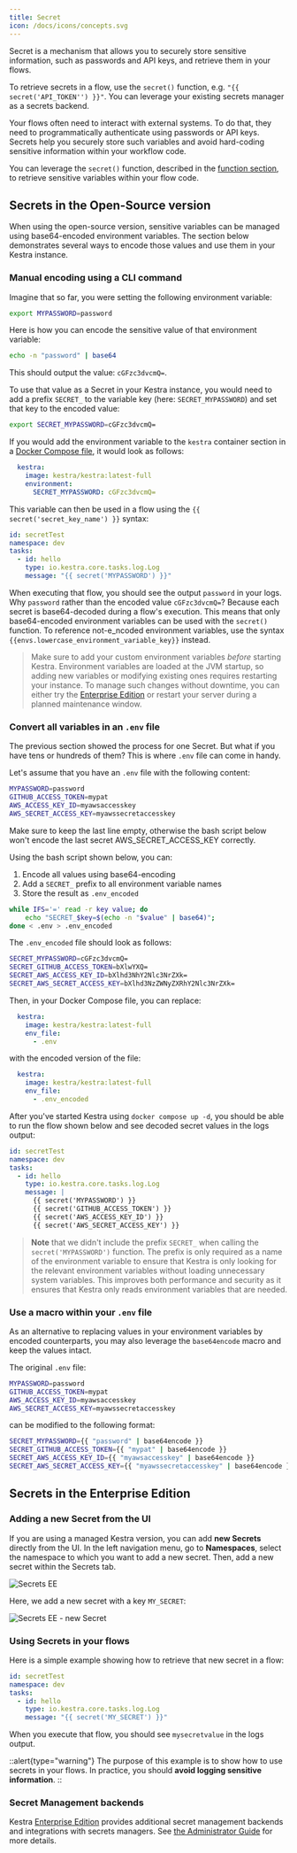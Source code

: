 ```yaml
---
title: Secret
icon: /docs/icons/concepts.svg
---
```


Secret is a mechanism that allows you to securely store sensitive information, such as passwords and API keys, and retrieve them in your flows.

To retrieve secrets in a flow, use the `secret()` function, e.g. `"{{ secret('API_TOKEN'') }}"`. You can leverage your existing secrets manager as a secrets backend.

Your flows often need to interact with external systems. To do that, they need to programmatically authenticate using passwords or API keys.  Secrets help you securely store such variables and avoid hard-coding sensitive information within your workflow code.

You can leverage the `secret()` function, described in the [function section](./expression/04.function/secret.md), to retrieve sensitive variables within your flow code.


## Secrets in the Open-Source version

When using the open-source version, sensitive variables can be managed using base64-encoded environment variables. The section below demonstrates several ways to encode those values and use them in your Kestra instance.

### Manual encoding using a CLI command

Imagine that so far, you were setting the following environment variable:

```bash
export MYPASSWORD=password
```

Here is how you can encode the sensitive value of that environment variable:

```bash
echo -n "password" | base64
```

This should output the value: `cGFzc3dvcmQ=`.

To use that value as a Secret in your Kestra instance, you would need to add a prefix `SECRET_` to the variable key (here: `SECRET_MYPASSWORD`) and set that key to the encoded value:

```bash
export SECRET_MYPASSWORD=cGFzc3dvcmQ=
```

If you would add the environment variable to the `kestra` container section in a [Docker Compose file](https://github.com/kestra-io/kestra/blob/develop/docker-compose.yml#L22), it would look as follows:

```yaml
  kestra:
    image: kestra/kestra:latest-full
    environment:
      SECRET_MYPASSWORD: cGFzc3dvcmQ=
```

This variable can then be used in a flow using the `{{ secret('secret_key_name') }}` syntax:

```yaml
id: secretTest
namespace: dev
tasks:
  - id: hello
    type: io.kestra.core.tasks.log.Log
    message: "{{ secret('MYPASSWORD') }}"
```

When executing that flow, you should see the output `password` in your logs. Why `password` rather than the encoded value `cGFzc3dvcmQ=`? Because each secret is base64-decoded during a flow's execution. This means that only base64-encoded environment variables can be used with the `secret()` function. To reference not-e_ncoded environment variables, use the syntax `{{envs.lowercase_environment_variable_key}}` instead.


> Make sure to add your custom environment variables *before* starting Kestra. Environment variables are loaded at the JVM startup, so adding new variables or modifying existing ones requires restarting your instance. To manage such changes without downtime, you can either try the [Enterprise Edition](https://kestra.io/enterprise) or restart your server during a planned maintenance window.


### Convert all variables in an `.env` file

The previous section showed the process for one Secret. But what if you have tens or hundreds of them? This is where `.env` file can come in handy.

Let's assume that you have an `.env` file with the following content:

```bash
MYPASSWORD=password
GITHUB_ACCESS_TOKEN=mypat
AWS_ACCESS_KEY_ID=myawsaccesskey
AWS_SECRET_ACCESS_KEY=myawssecretaccesskey

```

Make sure to keep the last line empty, otherwise the bash script below won't encode the last secret AWS_SECRET_ACCESS_KEY correctly.

Using the bash script shown below, you can:
1. Encode all values using base64-encoding
2. Add a `SECRET_` prefix to all environment variable names
3. Store the result as `.env_encoded`

```bash
while IFS='=' read -r key value; do
    echo "SECRET_$key=$(echo -n "$value" | base64)";
done < .env > .env_encoded
```

The `.env_encoded` file should look as follows:

```bash
SECRET_MYPASSWORD=cGFzc3dvcmQ=
SECRET_GITHUB_ACCESS_TOKEN=bXlwYXQ=
SECRET_AWS_ACCESS_KEY_ID=bXlhd3NhY2Nlc3NrZXk=
SECRET_AWS_SECRET_ACCESS_KEY=bXlhd3NzZWNyZXRhY2Nlc3NrZXk=
```

Then, in your Docker Compose file, you can replace:

```yaml
  kestra:
    image: kestra/kestra:latest-full
    env_file:
      - .env
```

with the encoded version of the file:

```yaml
  kestra:
    image: kestra/kestra:latest-full
    env_file:
      - .env_encoded
```

After you've started Kestra using `docker compose up -d`, you should be able to run the flow shown below and see decoded secret values in the logs output:

```yaml
id: secretTest
namespace: dev
tasks:
  - id: hello
    type: io.kestra.core.tasks.log.Log
    message: |
      {{ secret('MYPASSWORD') }}
      {{ secret('GITHUB_ACCESS_TOKEN') }}
      {{ secret('AWS_ACCESS_KEY_ID') }}
      {{ secret('AWS_SECRET_ACCESS_KEY') }}
```

> **Note** that we didn't include the prefix `SECRET_` when calling the `secret('MYPASSWORD')` function. The prefix is only required as a name of the environment variable to ensure that Kestra is only looking for the relevant environment variables without loading unnecessary system variables. This improves both performance and security as it ensures that Kestra only reads environment variables that are needed.


### Use a macro within your `.env` file

As an alternative to replacing values in your environment variables by encoded counterparts, you may also leverage the `base64encode` macro and keep the values intact.

The original `.env` file:

```bash
MYPASSWORD=password
GITHUB_ACCESS_TOKEN=mypat
AWS_ACCESS_KEY_ID=myawsaccesskey
AWS_SECRET_ACCESS_KEY=myawssecretaccesskey
```

can be modified to the following format:

```bash
SECRET_MYPASSWORD={{ "password" | base64encode }}
SECRET_GITHUB_ACCESS_TOKEN={{ "mypat" | base64encode }}
SECRET_AWS_ACCESS_KEY_ID={{ "myawsaccesskey" | base64encode }}
SECRET_AWS_SECRET_ACCESS_KEY={{ "myawssecretaccesskey" | base64encode }}
```

## Secrets in the Enterprise Edition

### Adding a new Secret from the UI

If you are using a managed Kestra version, you can add **new Secrets** directly from the UI. In the left navigation menu, go to **Namespaces**, select the namespace to which you want to add a new secret. Then, add a new secret within the Secrets tab.

![Secrets EE](/docs/developer-guide/secrets/secrets-ee-1.png)

Here, we add a new secret with a key `MY_SECRET`:

![Secrets EE - new Secret](/docs/developer-guide/secrets/secrets-ee-2.png)


### Using Secrets in your flows
Here is a simple example showing how to retrieve that new secret in a flow:

```yaml
id: secretTest
namespace: dev
tasks:
  - id: hello
    type: io.kestra.core.tasks.log.Log
    message: "{{ secret('MY_SECRET') }}"
```

When you execute that flow, you should see `mysecretvalue` in the logs output.

::alert{type="warning"}
The purpose of this example is to show how to use secrets in your flows. In practice, you should **avoid logging sensitive information**.
::

### Secret Management backends

Kestra [Enterprise Edition](https://kestra.io/enterprise) provides additional secret management backends and integrations with secrets managers. See [the Administrator Guide](../10.administrator-guide/01.configuration/03.enterprise-edition/secrets/index.md) for more details.

